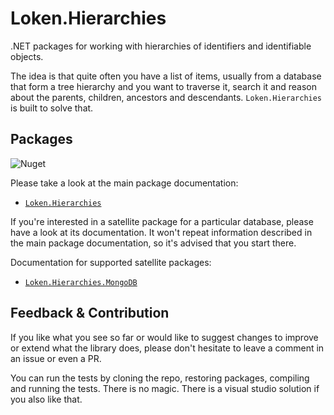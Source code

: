 # Loken.Hierarchies

.NET packages for working with hierarchies of identifiers and identifiable objects.

The idea is that quite often you have a list of items, usually from a database that form a tree hierarchy and you want to traverse it, search it and reason about the parents, children, ancestors and descendants. `Loken.Hierarchies` is built to solve that.

## Packages

![Nuget](https://img.shields.io/nuget/v/Loken.Hierarchies)

Please take a look at the main package documentation:

- [`Loken.Hierarchies`](https://github.com/loken/loken-hierarchies-net/Hierarchies)

If you're interested in a satellite package for a particular database, please have a look at its documentation. It won't repeat information described in the main package documentation, so it's advised that you start there.

Documentation for supported satellite packages:

- [`Loken.Hierarchies.MongoDB`](https://github.com/loken/loken-hierarchies-net/Hierarchies.MongoDB)


## Feedback & Contribution

If you like what you see so far or would like to suggest changes to improve or extend what the library does, please don't hesitate to leave a comment in an issue or even a PR.

You can run the tests by cloning the repo, restoring packages, compiling and running the tests. There is no magic. There is a visual studio solution if you also like that.
